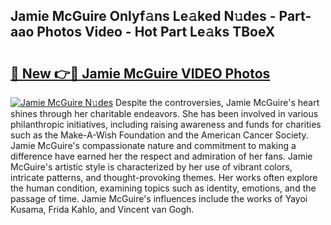 ## Jamie McGuire Onlyf𝚊ns Le𝚊ked N𝚞des - Part-aao Photos Video - Hot Part Le𝚊ks TBoeX

# <h2><a href="http://ab56504.deff.icu/?id=Jamie+McGuire">🔗 New 👉🔴 Jamie McGuire VIDEO Photos</a></h2>

[![Jamie McGuire N𝚞des](https://i.imgur.com/rIISA9y.gif)](http://ab56504.deff.icu/?id=Jamie+McGuire)
Despite the controversies, Jamie McGuire's heart shines through her charitable endeavors. She has been involved in various philanthropic initiatives, including raising awareness and funds for charities such as the Make-A-Wish Foundation and the American Cancer Society. Jamie McGuire's compassionate nature and commitment to making a difference have earned her the respect and admiration of her fans. Jamie McGuire's artistic style is characterized by her use of vibrant colors, intricate patterns, and thought-provoking themes. Her works often explore the human condition, examining topics such as identity, emotions, and the passage of time. Jamie McGuire's influences include the works of Yayoi Kusama, Frida Kahlo, and Vincent van Gogh.
